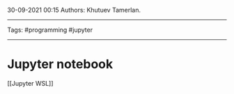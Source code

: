30-09-2021
00:15
Authors: Khutuev Tamerlan.
***
Tags: #programming #jupyter 
***
# Jupyter notebook
[[Jupyter WSL]]


